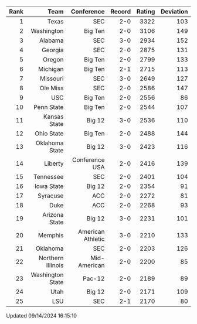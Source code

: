 | Rank  | Team                 | Conference           | Record   | Rating | Deviation |
| ---:  | ---:                 | ---:                 | ---:     | ---:   | ---:      |
| 1     | Texas                | SEC                  | 2-0      | 3322   | 103       |
| 2     | Washington           | Big Ten              | 2-0      | 3106   | 149       |
| 3     | Alabama              | SEC                  | 3-0      | 2934   | 152       |
| 4     | Georgia              | SEC                  | 2-0      | 2875   | 131       |
| 5     | Oregon               | Big Ten              | 2-0      | 2799   | 133       |
| 6     | Michigan             | Big Ten              | 2-1      | 2715   | 113       |
| 7     | Missouri             | SEC                  | 3-0      | 2649   | 127       |
| 8     | Ole Miss             | SEC                  | 2-0      | 2586   | 147       |
| 9     | USC                  | Big Ten              | 2-0      | 2556   | 86        |
| 10    | Penn State           | Big Ten              | 2-0      | 2544   | 107       |
| 11    | Kansas State         | Big 12               | 3-0      | 2536   | 110       |
| 12    | Ohio State           | Big Ten              | 2-0      | 2488   | 144       |
| 13    | Oklahoma State       | Big 12               | 3-0      | 2423   | 116       |
| 14    | Liberty              | Conference USA       | 2-0      | 2416   | 139       |
| 15    | Tennessee            | SEC                  | 2-0      | 2401   | 104       |
| 16    | Iowa State           | Big 12               | 2-0      | 2354   | 91        |
| 17    | Syracuse             | ACC                  | 2-0      | 2272   | 81        |
| 18    | Duke                 | ACC                  | 2-0      | 2268   | 93        |
| 19    | Arizona State        | Big 12               | 3-0      | 2231   | 101       |
| 20    | Memphis              | American Athletic    | 3-0      | 2210   | 133       |
| 21    | Oklahoma             | SEC                  | 2-0      | 2203   | 126       |
| 22    | Northern Illinois    | Mid-American         | 2-0      | 2200   | 85        |
| 23    | Washington State     | Pac-12               | 2-0      | 2189   | 89        |
| 24    | Utah                 | Big 12               | 2-0      | 2171   | 109       |
| 25    | LSU                  | SEC                  | 2-1      | 2170   | 80        |

Updated 09/14/2024 16:15:10
